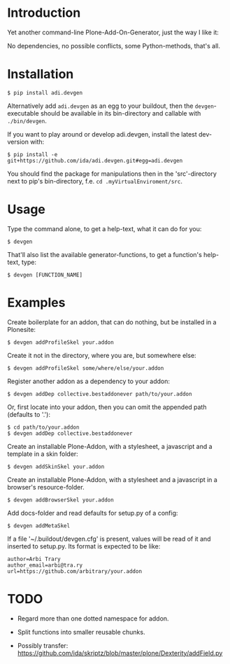 Introduction
============

Yet another command-line Plone-Add-On-Generator, just the way I like it:

No dependencies, no possible conflicts, some Python-methods, that's all.


Installation
=============

    $ pip install adi.devgen


Alternatively add `adi.devgen` as an egg to your buildout, then
the `devgen`-executable should be available in its bin-directory
and callable with `./bin/devgen`.


If you want to play around or develop adi.devgen,
install the latest dev-version with:

    $ pip install -e git+https://github.com/ida/adi.devgen.git#egg=adi.devgen

You should find the package for manipulations then in the 'src'-directory
next to pip's bin-directory, f.e. `cd .myVirtualEnviroment/src`.


Usage
=====

Type the command alone, to get a help-text, what it can do for you:

    $ devgen


That'll also list the available generator-functions, to get a function's help-text, type:

    $ devgen [FUNCTION_NAME]


Examples
========

Create boilerplate for an addon, that can do nothing, but be installed in a Plonesite:

    $ devgen addProfileSkel your.addon


Create it not in the directory, where you are, but somewhere else:

    $ devgen addProfileSkel some/where/else/your.addon


Register another addon as a dependency to your addon:

    $ devgen addDep collective.bestaddonever path/to/your.addon

Or, first locate into your addon, then you can omit the appended path (defaults to '.'):

    $ cd path/to/your.addon
    $ devgen addDep collective.bestaddonever


Create an installable Plone-Addon, with a stylesheet, a javascript and a template in a skin folder:

    $ devgen addSkinSkel your.addon


Create an installable Plone-Addon, with a stylesheet and a javascript in a browser's resource-folder.

    $ devgen addBrowserSkel your.addon


Add docs-folder and read defaults for setup.py of a config:

    $ devgen addMetaSkel

If a file '~/.buildout/devgen.cfg' is present, values will be read of it and
inserted to setup.py. Its format is expected to be like:

    author=Arbi Trary
    author_email=arbi@tra.ry
    url=https://github.com/arbitrary/your.addon


TODO
====

- Regard more than one dotted namespace for addon.

- Split functions into smaller reusable chunks.

- Possibly transfer:
https://github.com/ida/skriptz/blob/master/plone/Dexterity/addField.py

